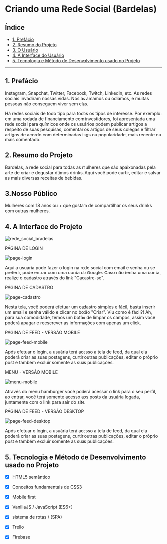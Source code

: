 # Criando uma Rede Social (Bardelas)

## Índice

* [1. Prefácio](#1-prefácio)
* [2. Resumo do Projeto](#2-resumo-do-projeto)
* [3. O Usuário](#3-o-usuario)
* [4. A Interface do Usuário](#4-a-interface-do-usuario)
* [5. Tecnologia e Método de Desenvolvimento usado no Projeto](#5-tecnologia-e-metodo-de-desenvolvimento-usado-no-projeto)

***

## 1. Prefácio

Instagram, Snapchat, Twitter, Facebook, Twitch, Linkedin, etc. As redes sociais
invadiram nossas vidas. Nós as amamos ou odiamos, e muitas pessoas não conseguem
viver sem elas.

Há redes sociais de todo tipo para todos os tipos de interesse. Por exemplo: em
uma rodada de financiamento com investidores, foi apresentada uma rede social
para químicos onde os usuários podem publicar artigos a respeito de suas
pesquisas, comentar os artigos de seus colegas e filtrar artigos de acordo com
determinadas tags ou popularidade, mais recente ou mais comentado.

## 2. Resumo do Projeto

Bardelas, a rede social para todas as mulheres que são apaixonadas pela arte de criar e degustar ótimos drinks. 
Aqui você pode curtir, editar e salvar as mais diversas receitas de bebidas.

## 3.Nosso Público

Mulheres com 18 anos ou + que gostam de compartilhar os seus drinks com outras mulheres.

## 4. A Interface do Projeto

![rede_social_bradelas](https://user-images.githubusercontent.com/61169584/85641896-4ba14100-b666-11ea-9877-cab660730498.gif)

PÁGINA DE LOGIN

![page-login](https://user-images.githubusercontent.com/61169584/85619281-72488300-b638-11ea-8f76-42b5898c9606.png)

Aqui a usuária pode fazer o login na rede social com email e senha ou se preferir, pode entrar com uma conta do Google.
Caso não tenha uma conta, realize o cadastro através do link "Cadastre-se".


PÁGINA DE CADASTRO

![page-cadastro](https://user-images.githubusercontent.com/61169584/85619278-707ebf80-b638-11ea-949d-488591ebc370.png)

Nesta tela, você poderá efetuar um cadastro simples e fácil, basta inserir um email e senha válido e clicar no botão "Criar". 
Viu como é fácil?! Ah, para sua comodidade, temos um botão de limpar os campos, assim você poderá apagar e reescrever as informações com apenas 
um click.


PÁGINA DE FEED - VERSÃO MOBILE

![page-feed-mobile](https://user-images.githubusercontent.com/61169584/85623232-77103580-b63e-11ea-9ee1-5c92a7066ea6.png)

Após efetuar o login, a usuária terá acesso a tela de feed, da qual ela poderá criar as suas postagens, curtir outras publicações, editar o próprio post e também excluir somente as suas publicações. 

MENU - VERSÃO MOBILE

![menu-mobile](https://user-images.githubusercontent.com/61169584/85623227-75df0880-b63e-11ea-8bf1-59bfd1c6d5af.png)

Através do menu hamburger você poderá acessar o link para o seu perfil, ao entrar, você terá somente acesso aos posts da usuária logada, juntamente com o link para sair do site.

PÁGINA DE FEED - VERSÃO DESKTOP 

![page-feed-desktop](https://user-images.githubusercontent.com/61169584/85634510-e7748200-b651-11ea-864a-8702f29bcfbc.png)

Após efetuar o login, a usuária terá acesso a tela de feed, da qual ela poderá criar as suas postagens, curtir outras publicações, editar o próprio post e também excluir somente as suas publicações. 

## 5. Tecnologia e Método de Desenvolvimento usado no Projeto

* [x] HTML5 semântico
* [x] Conceitos fundamentais de CSS3
* [x] Mobile first
* [x] VanillaJS / JavaScript (ES6+)
* [x] sistema de rotas / (SPA)
* [x] Trello
* [x] Firebase


